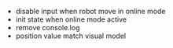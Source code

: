 - disable input when robot move in online mode
- init state when online mode active
- remove console.log
- position value match visual model